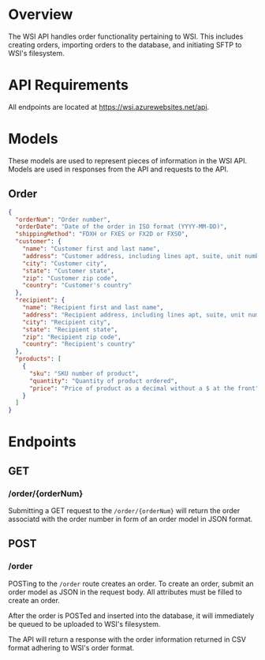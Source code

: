 # Overview
The WSI API handles order functionality pertaining to WSI. This includes creating orders, importing
orders to the database, and initiating SFTP to WSI's filesystem.

# API Requirements
All endpoints are located at https://wsi.azurewebsites.net/api.

# Models
These models are used to represent pieces of information in the WSI API. Models
are used in responses from the API and requests to the API.

## Order
```json
{
  "orderNum": "Order number",
  "orderDate": "Date of the order in ISO format (YYYY-MM-DD)",
  "shippingMethod": "FDXH or FXES or FX2D or FXSO",
  "customer": {
    "name": "Customer first and last name",
    "address": "Customer address, including lines apt, suite, unit number, etc.",
    "city": "Customer city",
    "state": "Customer state",
    "zip": "Customer zip code",
    "country": "Customer's country"
  },
  "recipient": {
    "name": "Recipient first and last name",
    "address": "Recipient address, including lines apt, suite, unit number, etc.",
    "city": "Recipient city",
    "state": "Recipient state",
    "zip": "Recipient zip code",
    "country": "Recipient's country"
  },
  "products": [
    {
      "sku": "SKU number of product",
      "quantity": "Quantity of product ordered",
      "price": "Price of product as a decimal without a $ at the front"
    }
  ]
}
```

# Endpoints

## GET

### /order/{orderNum}
Submitting a GET request to the `/order/{orderNum}` will return the order
associatd with the order number in form of an order model in JSON format.

## POST

### /order
POSTing to the `/order` route creates an order. To create an order, submit an order
model as JSON in the request body. All attributes must be filled to create an order.

After the order is POSTed and inserted into the database, it will immediately be 
queued to be uploaded to WSI's filesystem. 

The API will return a response with the order information returned in CSV format
adhering to WSI's order format.